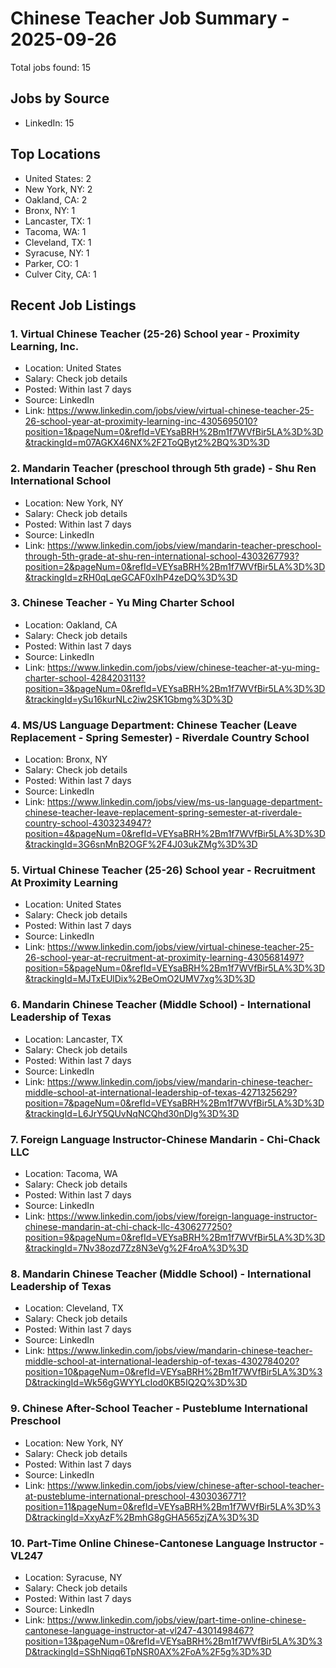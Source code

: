 # Chinese Teacher Job Summary - 2025-09-26

Total jobs found: 15

## Jobs by Source

- LinkedIn: 15

## Top Locations

- United States: 2
- New York, NY: 2
- Oakland, CA: 2
- Bronx, NY: 1
- Lancaster, TX: 1
- Tacoma, WA: 1
- Cleveland, TX: 1
- Syracuse, NY: 1
- Parker, CO: 1
- Culver City, CA: 1

## Recent Job Listings

### 1. Virtual Chinese Teacher (25-26) School year - Proximity Learning, Inc.
- Location: United States
- Salary: Check job details
- Posted: Within last 7 days
- Source: LinkedIn
- Link: https://www.linkedin.com/jobs/view/virtual-chinese-teacher-25-26-school-year-at-proximity-learning-inc-4305695010?position=1&pageNum=0&refId=VEYsaBRH%2Bm1f7WVfBir5LA%3D%3D&trackingId=m07AGKX46NX%2F2ToQByt2%2BQ%3D%3D

### 2. Mandarin Teacher (preschool through 5th grade) - Shu Ren International School
- Location: New York, NY
- Salary: Check job details
- Posted: Within last 7 days
- Source: LinkedIn
- Link: https://www.linkedin.com/jobs/view/mandarin-teacher-preschool-through-5th-grade-at-shu-ren-international-school-4303267793?position=2&pageNum=0&refId=VEYsaBRH%2Bm1f7WVfBir5LA%3D%3D&trackingId=zRH0qLqeGCAF0xIhP4zeDQ%3D%3D

### 3. Chinese Teacher - Yu Ming Charter School
- Location: Oakland, CA
- Salary: Check job details
- Posted: Within last 7 days
- Source: LinkedIn
- Link: https://www.linkedin.com/jobs/view/chinese-teacher-at-yu-ming-charter-school-4284203113?position=3&pageNum=0&refId=VEYsaBRH%2Bm1f7WVfBir5LA%3D%3D&trackingId=ySu16kurNLc2iw2SK1Gbmg%3D%3D

### 4. MS/US Language Department: Chinese Teacher (Leave Replacement - Spring Semester) - Riverdale Country School
- Location: Bronx, NY
- Salary: Check job details
- Posted: Within last 7 days
- Source: LinkedIn
- Link: https://www.linkedin.com/jobs/view/ms-us-language-department-chinese-teacher-leave-replacement-spring-semester-at-riverdale-country-school-4303234947?position=4&pageNum=0&refId=VEYsaBRH%2Bm1f7WVfBir5LA%3D%3D&trackingId=3G6snMnB2OGF%2F4J03ukZMg%3D%3D

### 5. Virtual Chinese Teacher (25-26) School year - Recruitment At Proximity Learning
- Location: United States
- Salary: Check job details
- Posted: Within last 7 days
- Source: LinkedIn
- Link: https://www.linkedin.com/jobs/view/virtual-chinese-teacher-25-26-school-year-at-recruitment-at-proximity-learning-4305681497?position=5&pageNum=0&refId=VEYsaBRH%2Bm1f7WVfBir5LA%3D%3D&trackingId=MJTxEUlDix%2BeOmO2UMV7xg%3D%3D

### 6. Mandarin Chinese Teacher (Middle School) - International Leadership of Texas
- Location: Lancaster, TX
- Salary: Check job details
- Posted: Within last 7 days
- Source: LinkedIn
- Link: https://www.linkedin.com/jobs/view/mandarin-chinese-teacher-middle-school-at-international-leadership-of-texas-4271325629?position=7&pageNum=0&refId=VEYsaBRH%2Bm1f7WVfBir5LA%3D%3D&trackingId=L6JrY5QUvNqNCQhd30nDIg%3D%3D

### 7. Foreign Language Instructor-Chinese Mandarin - Chi-Chack LLC
- Location: Tacoma, WA
- Salary: Check job details
- Posted: Within last 7 days
- Source: LinkedIn
- Link: https://www.linkedin.com/jobs/view/foreign-language-instructor-chinese-mandarin-at-chi-chack-llc-4306277250?position=9&pageNum=0&refId=VEYsaBRH%2Bm1f7WVfBir5LA%3D%3D&trackingId=7Nv38ozd7Zz8N3eVg%2F4roA%3D%3D

### 8. Mandarin Chinese Teacher (Middle School) - International Leadership of Texas
- Location: Cleveland, TX
- Salary: Check job details
- Posted: Within last 7 days
- Source: LinkedIn
- Link: https://www.linkedin.com/jobs/view/mandarin-chinese-teacher-middle-school-at-international-leadership-of-texas-4302784020?position=10&pageNum=0&refId=VEYsaBRH%2Bm1f7WVfBir5LA%3D%3D&trackingId=Wk56gGWYYLcIod0KB5IQ2Q%3D%3D

### 9. Chinese After-School Teacher - Pusteblume International Preschool
- Location: New York, NY
- Salary: Check job details
- Posted: Within last 7 days
- Source: LinkedIn
- Link: https://www.linkedin.com/jobs/view/chinese-after-school-teacher-at-pusteblume-international-preschool-4303036771?position=11&pageNum=0&refId=VEYsaBRH%2Bm1f7WVfBir5LA%3D%3D&trackingId=XxyAzF%2BmhG8gGHA565zjZA%3D%3D

### 10. Part-Time Online Chinese-Cantonese Language Instructor - VL247
- Location: Syracuse, NY
- Salary: Check job details
- Posted: Within last 7 days
- Source: LinkedIn
- Link: https://www.linkedin.com/jobs/view/part-time-online-chinese-cantonese-language-instructor-at-vl247-4301498467?position=13&pageNum=0&refId=VEYsaBRH%2Bm1f7WVfBir5LA%3D%3D&trackingId=SShNiqq6TpNSR0AX%2FoA%2F5g%3D%3D

